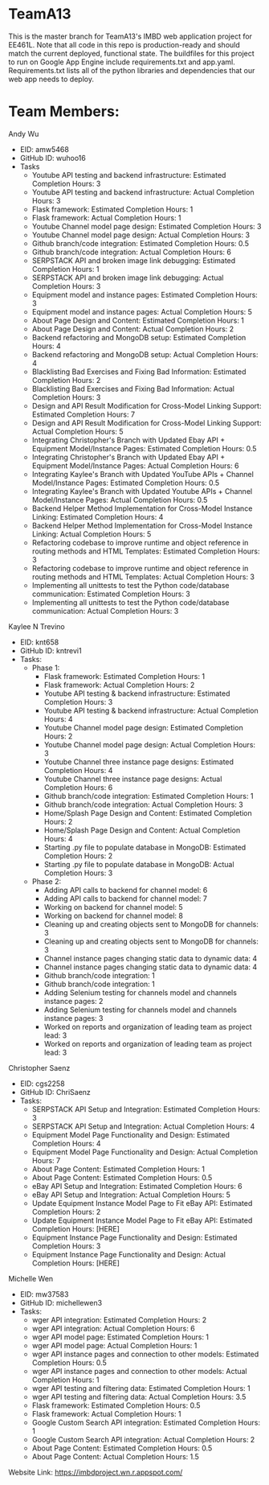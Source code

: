 # TeamA13

This is the master branch for TeamA13's IMBD web application project for EE461L. Note that all code in this repo is production-ready and should match the current deployed, functional state. The buildfiles for this project to run on Google App Engine include requirements.txt and app.yaml. Requirements.txt lists all of the python libraries and dependencies that our web app needs to deploy.

# Team Members:
  Andy Wu
   - EID: amw5468
   - GitHub ID: wuhoo16
   - Tasks
      - Youtube API testing and backend infrastructure: Estimated Completion Hours: 3
      - Youtube API testing and backend infrastructure: Actual Completion Hours: 3
      - Flask framework: Estimated Completion Hours: 1
      - Flask framework: Actual Completion Hours: 1
      - Youtube Channel model page design: Estimated Completion Hours: 3
      - Youtube Channel model page design: Actual Completion Hours: 3
      - Github branch/code integration: Estimated Completion Hours: 0.5
      - Github branch/code integration: Actual Completion Hours: 6
      - SERPSTACK API and broken image link debugging: Estimated Completion Hours: 1
      - SERPSTACK API and broken image link debugging: Actual Completion Hours: 3
      - Equipment model and instance pages: Estimated Completion Hours: 3
      - Equipment model and instance pages: Actual Completion Hours: 5
      - About Page Design and Content: Estimated Completion Hours: 1
      - About Page Design and Content: Actual Completion Hours: 2
      - Backend refactoring and MongoDB setup: Estimated Completion Hours: 4
      - Backend refactoring and MongoDB setup: Actual Completion Hours: 4
      - Blacklisting Bad Exercises and Fixing Bad Information: Estimated Completion Hours: 2
      - Blacklisting Bad Exercises and Fixing Bad Information: Actual Completion Hours: 3
      - Design and API Result Modification for Cross-Model Linking Support: Estimated Completion Hours: 7
      - Design and API Result Modification for Cross-Model Linking Support: Actual Completion Hours: 5
      - Integrating Christopher's Branch with Updated Ebay API + Equipment Model/Instance Pages: Estimated Completion Hours: 0.5
      - Integrating Christopher's Branch with Updated Ebay API + Equipment Model/Instance Pages: Actual Completion Hours: 6
      - Integrating Kaylee's Branch with Updated YouTube APIs + Channel Model/Instance Pages: Estimated Completion Hours: 0.5
      - Integrating Kaylee's Branch with Updated Youtube APIs + Channel Model/Instance Pages: Actual Completion Hours: 0.5
      - Backend Helper Method Implementation for Cross-Model Instance Linking: Estimated Completion Hours: 4
      - Backend Helper Method Implementation for Cross-Model Instance Linking: Actual Completion Hours: 5
      - Refactoring codebase to improve runtime and object reference in routing methods and HTML Templates: Estimated Completion Hours: 3
      - Refactoring codebase to improve runtime and object reference in routing methods and HTML Templates: Actual Completion Hours: 3
      - Implementing all unittests to test the Python code/database communication: Estimated Completion Hours: 3
      - Implementing all unittests to test the Python code/database communication: Actual Completion Hours: 3
  
  Kaylee N Trevino
   - EID: knt658
   - GitHub ID: kntrevi1
   - Tasks:
      - Phase 1: 
        - Flask framework: Estimated Completion Hours: 1
        - Flask framework: Actual Completion Hours: 2
        - Youtube API testing & backend infrastructure: Estimated Completion Hours: 3
        - Youtube API testing & backend infrastructure: Actual Completion Hours: 4
        - Youtube Channel model page design: Estimated Completion Hours: 2
        - Youtube Channel model page design: Actual Completion Hours: 3
        - Youtube Channel three instance page designs: Estimated Completion Hours: 4
        - Youtube Channel three instance page designs: Actual Completion Hours: 6
        - Github branch/code integration: Estimated Completion Hours: 1
        - Github branch/code integration: Actual Completion Hours: 3
        - Home/Splash Page Design and Content: Estimated Completion Hours: 2
        - Home/Splash Page Design and Content: Actual Completion Hours: 4
        - Starting .py file to populate database in MongoDB: Estimated Completion Hours: 2
        - Starting .py file to populate database in MongoDB: Actual Completion Hours: 3
      - Phase 2: 
        - Adding API calls to backend for channel model: 6 
        - Adding API calls to backend for channel model: 7
        - Working on backend for channel model: 5
        - Working on backend for channel model: 8
        - Cleaning up and creating objects sent to MongoDB for channels: 3
        - Cleaning up and creating objects sent to MongoDB for channels: 3
        - Channel instance pages changing static data to dynamic data: 4
        - Channel instance pages changing static data to dynamic data: 4
        - Github branch/code integration: 1
        - Github branch/code integration: 1
        - Adding Selenium testing for channels model and channels instance pages: 2
        - Adding Selenium testing for channels model and channels instance pages: 3
        - Worked on reports and organization of leading team as project lead: 3 
        - Worked on reports and organization of leading team as project lead: 3 
        

  Christopher Saenz
   - EID: cgs2258
   - GitHub ID: ChriSaenz
   - Tasks:
      - SERPSTACK API Setup and Integration: Estimated Completion Hours: 3
      - SERPSTACK API Setup and Integration: Actual Completion Hours: 4
      - Equipment Model Page Functionality and Design: Estimated Completion Hours: 4
      - Equipment Model Page Functionality and Design: Actual Completion Hours: 7
      - About Page Content: Estimated Completion Hours: 1
      - About Page Content: Estimated Completion Hours: 0.5
      - eBay API Setup and Integration: Estimated Completion Hours: 6
      - eBay API Setup and Integration: Actual Completion Hours: 5
      - Update Equipment Instance Model Page to Fit eBay API: Estimated Completion Hours: 2
      - Update Equipment Instance Model Page to Fit eBay API: Estimated Completion Hours: [HERE]
      - Equipment Instance Page Functionality and Design: Estimated Completion Hours: 3
      - Equipment Instance Page Functionality and Design: Actual Completion Hours: [HERE]


  Michelle Wen
   - EID: mw37583
   - GitHub ID: michellewen3
   - Tasks:
      - wger API integration: Estimated Completion Hours: 2
      - wger API integration: Actual Completion Hours: 6
      - wger API model page: Estimated Completion Hours: 1
      - wger API model page: Actual Completion Hours: 1
      - wger API instance pages and connection to other models: Estimated Completion Hours: 0.5
      - wger API instance pages and connection to other models: Actual Completion Hours: 1
      - wger API testing and filtering data: Estimated Completion Hours: 1
      - wger API testing and filtering data: Actual Completion Hours: 3.5
      - Flask framework: Estimated Completion Hours: 0.5
      - Flask framework: Actual Completion Hours: 1
      - Google Custom Search API integration: Estimated Completion Hours: 1
      - Google Custom Search API integration: Actual Completion Hours: 2
      - About Page Content: Estimated Completion Hours: 0.5
      - About Page Content: Actual Completion Hours: 1.5

  
Website Link: https://imbdproject.wn.r.appspot.com/
